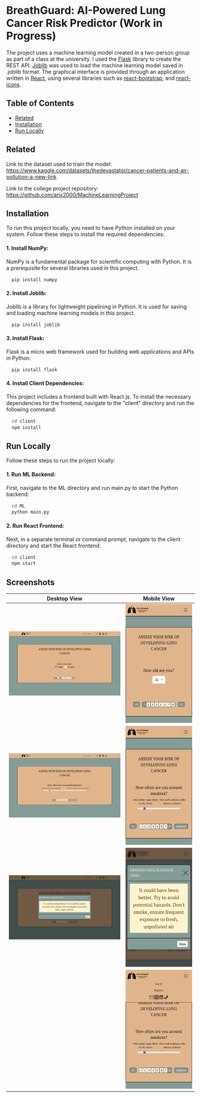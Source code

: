 
# BreathGuard: AI-Powered Lung Cancer Risk Predictor (Work in Progress)

The project uses a machine learning model created in a two-person group as part of a class at the university. I used the [Flask](https://flask.palletsprojects.com/en/2.3.x/) library to create the REST API. [Joblib](https://joblib.readthedocs.io/en/stable/) was used to load the machine learning model saved in .joblib format. The graphical interface is provided through an application written in [React](https://react.dev), using several libraries such as [react-bootstrap](https://react-bootstrap.netlify.app), and [react-icons](https://react-icons.github.io/react-icons/).

## Table of Contents

- [Related](#related)
- [Installation](#installation)
- [Run Locally](#run-locally)

## Related

Link to the dataset used to train the model:
https://www.kaggle.com/datasets/thedevastator/cancer-patients-and-air-pollution-a-new-link

Link to the college project repository:
https://github.com/arix2000/MachineLearningProject

## Installation

To run this project locally, you need to have Python installed on your system. Follow these steps to install the required dependencies:

#### 1. Install NumPy:
NumPy is a fundamental package for scientific computing with Python. It is a prerequisite for several libraries used in this project.
```bash
  pip install numpy
```
#### 2. Install Joblib:
Joblib is a library for lightweight pipelining in Python. It is used for saving and loading machine learning models in this project.
```bash
  pip install joblib
```
#### 3. Install Flask:
Flask is a micro web framework used for building web applications and APIs in Python.
```bash
  pip install flask
```
#### 4. Install Client Dependencies:
This project includes a frontend built with React.js. To install the necessary dependencies for the frontend, navigate to the "client" directory and run the following command:
```bash
  cd client
  npm install
```

## Run Locally

Follow these steps to run the project locally:

#### 1. Run ML Backend:
First, navigate to the ML directory and run main.py to start the Python backend:
```bash
  cd ML
  python main.py
```
#### 2. Run React Frontend:
Next, in a separate terminal or command prompt, navigate to the client directory and start the React frontend:
```bash
  cd client
  npm start
```   

## Screenshots
| Desktop View                                          | Mobile View                                          |
|-------------------------------------------------------|------------------------------------------------------|
| ![Desktop1](https://github.com/joohnnyvv/breath-guard/blob/master/ss/Zrzut%20ekranu%202023-08-1%20o%2018.49.00.png) | ![Mobile1](https://github.com/joohnnyvv/breath-guard/blob/master/ss/Zrzut%20ekranu%202023-08-1%20o%2018.50.47.png) |
| ![Desktop2](https://github.com/joohnnyvv/breath-guard/blob/master/ss/Zrzut%20ekranu%202023-08-1%20o%2018.49.26.png) | ![Mobile2](https://github.com/joohnnyvv/breath-guard/blob/master/ss/Zrzut%20ekranu%202023-08-1%20o%2018.50.26.png) |
| ![Desktop3](https://github.com/joohnnyvv/breath-guard/blob/master/ss/Zrzut%20ekranu%202023-08-1%20o%2018.49.38.png) | ![Mobile3](https://github.com/joohnnyvv/breath-guard/blob/master/ss/Zrzut%20ekranu%202023-08-1%20o%2018.50.55.png) |
|                                                       | ![Mobile4](https://github.com/joohnnyvv/breath-guard/blob/master/ss/Zrzut%20ekranu%202023-08-1%20o%2018.50.34.png) |
